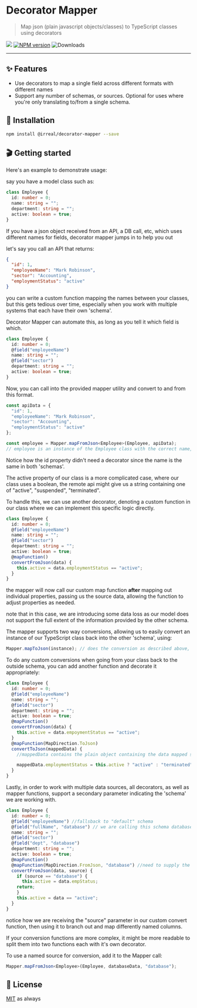 <!-- <p align="center">
  <img src="https://user-images.githubusercontent.com/1223799/50992071-73562500-1516-11e9-99fa-9f73b0f0eee2.png" width="597" alt="decorator-mapper">
</p> -->

# Decorator Mapper

> Map json (plain javascript objects/classes) to TypeScript classes using decorators

![](https://github.com/irreal/decorator-mapper/workflows/Node.js%20CI/badge.svg)
[![NPM version](https://img.shields.io/npm/v/@irreal/decorator-mapper.svg)](https://www.npmjs.com/package/@irreal/decorator-mapper)
![Downloads](https://img.shields.io/npm/dm/@irreal/decorator-mapper.svg)

---

## ✨ Features

- Use decorators to map a single field across different formats with different names
- Support any number of schemas, or sources. Optional for uses where you're only translating to/from a single schema.

## 🔧 Installation

```sh
npm install @irreal/decorator-mapper --save
```

## 🎬 Getting started

Here's an example to demonstrate usage:

say you have a model class such as:

```ts
class Employee {
  id: number = 0;
  name: string = "";
  department: string = "";
  active: boolean = true;
}
```

If you have a json object received from an API, a DB call, etc, which uses different names for fields, decorator mapper jumps in to help you out

let's say you call an API that returns:

```json
{
  "id": 1,
  "employeeName": "Mark Robinson",
  "sector": "Accounting",
  "employmentStatus": "active"
}
```

you can write a custom function mapping the names between your classes, but this gets tedious over time, especially when you work with multiple systems that each have their own 'schema'.

Decorator Mapper can automate this, as long as you tell it which field is which.

```ts
class Employee {
  id: number = 0;
  @field("employeeName")
  name: string = "";
  @field("sector")
  department: string = "";
  active: boolean = true;
}
```

Now, you can call into the provided mapper utility and convert to and from this format.

```ts
const apiData = {
  "id": 1,
  "employeeName": "Mark Robinson",
  "sector": "Accounting",
  "employmentStatus": "active"
};

const employee = Mapper.mapFromJson<Employee>(Employee, apiData);
// employee is an instance of the Employee class with the correct name, id and department copied over.
```

Notice how the id property didn't need a decorator since the name is the same in both 'schemas'.

The active property of our class is a more complicated case, where our class uses a boolean, the remote api might give us a string containing one of "active", "suspended", "terminated".

To handle this, we can use another decorator, denoting a custom function in our class where we can implement this specific logic directly.

```ts
class Employee {
  id: number = 0;
  @field("employeeName")
  name: string = "";
  @field("sector")
  department: string = "";
  active: boolean = true;
  @mapFunction()
  convertFromJson(data) {
    this.active = data.employmentStatus == "active";
  }
}
```

the mapper will now call our custom map function **after** mapping out individual properties, passing us the source data, allowing the function to adjust properties as needed.

note that in this case, we are introducing some data loss as our model does not support the full extent of the information provided by the other schema.

The mapper supports two way conversions, allowing us to easily convert an instance of our TypeScript class back into the other 'schema', using:

```ts
Mapper.mapToJson(instance); // does the conversion as described above, in reverse
```

To do any custom conversions when going from your class back to the outside schema, you can add another function and decorate it appropriately:

```ts
class Employee {
  id: number = 0;
  @field("employeeName")
  name: string = "";
  @field("sector")
  department: string = "";
  active: boolean = true;
  @mapFunction()
  convertFromJson(data) {
    this.active = data.empoymentStatus == "active";
  }
  @mapFunction(MapDirection.ToJson)
  convertToJson(mappedData) {
    //mappedData contains the plain object containing the data mapped so far by the automated field conversion, add or modify properties as needed

    mappedData.employmentStatus = this.active ? "active" : "terminated"  //watch out for the data loss we introduced when converting the string statuses into a bool in the above steps
  }
}
```

Lastly, in order to work with multiple data sources, all decorators, as well as mapper functions, support a secondary parameter indicating the 'schema' we are working with.

```ts
class Employee {
  id: number = 0;
  @field("employeeName") //fallsback to "default" schema
  @field("fullName", "database") // we are calling this schema database, it's any value we pick
  name: string = "";
  @field("sector")
  @field("dept", "database")
  department: string = "";
  active: boolean = true;
  @mapFunction()
  @mapFunction(MapDirection.FromJson, "database") //need to supply the otherwise default FromJson as the first parameter, in order to pass the second one indicating the source name
  convertFromJson(data, source) {
    if (source == "database") {
      this.active = data.empStatus;
    return;
    }
    this.active = data == "active";
  }
}
```

notice how we are receiving the "source" parameter in our custom convert function, then using it to branch out and map differently named columns.

If your conversion functions are more complex, it might be more readable to split them into two functions each with it's own decorator.

To use a named source for conversion, add it to the Mapper call:

```ts
Mapper.mapFromJson<Employee>(Employee, databaseData, "database");
```

<!-- ## 🎭 Examples

Go checkout [examples](./examples) ! -->

<!-- ## 📜 API

> Document your API here

### `publicMethodOne(value:string): string`

This methods does foo bar moo...

**Example:**

```ts
// example
```

## 🎓 Guides

<details>
<summary>How to do Foo</summary>
Today we're gonna build Foo....
</details>

### 🕵️ Troubleshooting -->

## 🥂 License

[MIT](./LICENSE.md) as always
